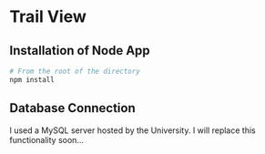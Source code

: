 # Trail View

## Installation of Node App
```Bash
# From the root of the directory
npm install
```

## Database Connection
I used a MySQL server hosted by the University. I will replace this functionality soon...
